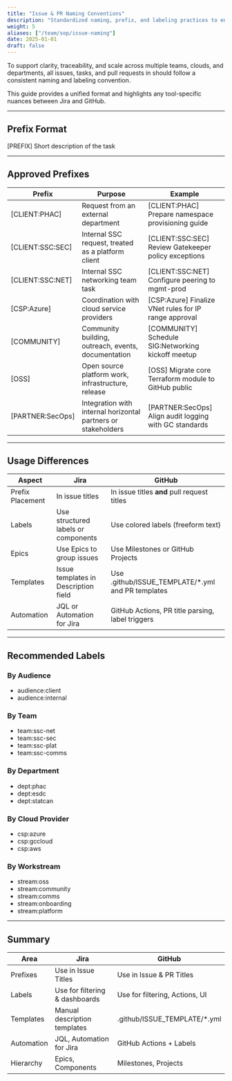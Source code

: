 ```yaml
---
title: "Issue & PR Naming Conventions"
description: "Standardized naming, prefix, and labeling practices to ensure consistency and clarity in how work is tracked across the Aurora initiative."
weight: 5
aliases: ["/team/sop/issue-naming"]
date: 2025-01-01
draft: false
---
```


To support clarity, traceability, and scale across multiple teams, clouds, and departments, all issues, tasks, and pull requests in should follow a consistent naming and labeling convention.

This guide provides a unified format and highlights any tool-specific nuances between Jira and GitHub.

---

## Prefix Format

[PREFIX] Short description of the task

---

## Approved Prefixes

| Prefix               | Purpose                                                        | Example                                                  |
|----------------------|----------------------------------------------------------------|----------------------------------------------------------|
| [CLIENT:PHAC]        | Request from an external department                            | [CLIENT:PHAC] Prepare namespace provisioning guide       |
| [CLIENT:SSC:SEC]     | Internal SSC request, treated as a platform client             | [CLIENT:SSC:SEC] Review Gatekeeper policy exceptions     |
| [CLIENT:SSC:NET]     | Internal SSC networking team task                              | [CLIENT:SSC:NET] Configure peering to mgmt-prod          |
| [CSP:Azure]          | Coordination with cloud service providers                      | [CSP:Azure] Finalize VNet rules for IP range approval    |
| [COMMUNITY]          | Community building, outreach, events, documentation            | [COMMUNITY] Schedule SIG:Networking kickoff meetup       |
| [OSS]                | Open source platform work, infrastructure, release             | [OSS] Migrate core Terraform module to GitHub public     |
| [PARTNER:SecOps]     | Integration with internal horizontal partners or stakeholders  | [PARTNER:SecOps] Align audit logging with GC standards   |

---

## Usage Differences

| Aspect            | Jira                                   | GitHub                                              |
|-------------------|----------------------------------------|-----------------------------------------------------|
| Prefix Placement  | In issue titles                        | In issue titles **and** pull request titles         |
| Labels            | Use structured labels or components    | Use colored labels (freeform text)                  |
| Epics             | Use Epics to group issues              | Use Milestones or GitHub Projects                   |
| Templates         | Issue templates in Description field   | Use .github/ISSUE_TEMPLATE/*.yml and PR templates   |
| Automation        | JQL or Automation for Jira             | GitHub Actions, PR title parsing, label triggers    |

---

## Recommended Labels

### By Audience

- audience:client
- audience:internal

### By Team

- team:ssc-net
- team:ssc-sec
- team:ssc-plat
- team:ssc-comms

### By Department

- dept:phac
- dept:esdc
- dept:statcan

### By Cloud Provider

- csp:azure
- csp:gccloud
- csp:aws

### By Workstream

- stream:oss
- stream:community
- stream:comms
- stream:onboarding
- stream:platform

---

## Summary

| Area        | Jira                           | GitHub                         |
|-------------|--------------------------------|--------------------------------|
| Prefixes    | Use in Issue Titles            | Use in Issue & PR Titles       |
| Labels      | Use for filtering & dashboards | Use for filtering, Actions, UI |
| Templates   | Manual description templates   | .github/ISSUE_TEMPLATE/*.yml   |
| Automation  | JQL, Automation for Jira       | GitHub Actions + Labels        |
| Hierarchy   | Epics, Components              | Milestones, Projects           |
